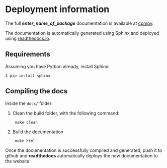 # Deployment information

The full **_enter_name_of_package_**  documentation is available at [cpmpy](https://CpMPy.readthedocs.io/en/latest/index.html).

The documentation is automatically generated using Sphinx and deployed using [readthedocs.io](readthedocs.io).

## Requirements

Assuming you have Python already, install Sphinx:

    $ pip install sphinx

## Compiling the docs

Inside the `docs/` folder:

1. Clean the build folder, with the following command:

        make clean

2. Build the documentation

        make html

Once the documentation is successfully compiled and generated, push it to github and **readthedocs** automatically deploys the new documentation to the website.

